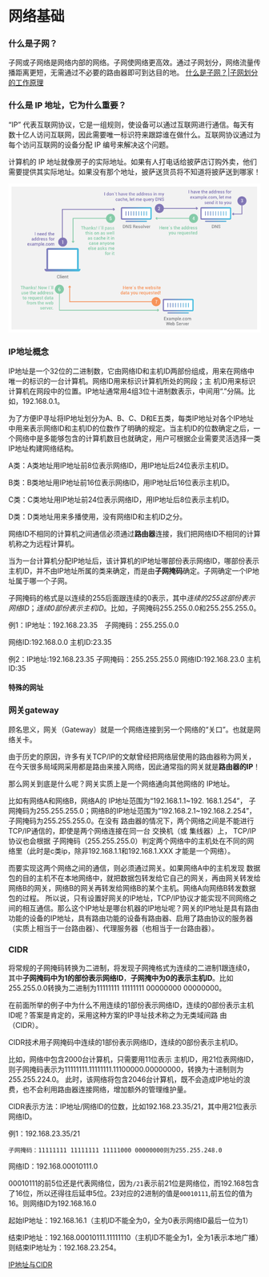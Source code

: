 # 网络基础

### 什么是子网？
子网或子网络是网络内部的网络。子网使网络更高效。通过子网划分，网络流量传播距离更短，无需通过不必要的路由器即可到达目的地。
[什么是子网？|子网划分的工作原理](https://www.cloudflare.com/zh-cn/learning/network-layer/what-is-a-subnet/)

### 什么是 IP 地址，它为什么重要？
“IP” 代表互联网协议，它是一组规则，使设备可以通过互联网进行通信。每天有数十亿人访问互联网，因此需要唯一标识符来跟踪谁在做什么。互联网协议通过为每个访问互联网的设备分配 IP 编号来解决这个问题。

计算机的 IP 地址就像房子的实际地址。如果有人打电话给披萨店订购外卖，他们需要提供其实际地址。如果没有那个地址，披萨送货员将不知道将披萨送到哪家！

![ip](../images/ip.png)

### IP地址概念
IP地址是一个32位的二进制数，它由网络ID和主机ID两部份组成，用来在网络中唯一的标识的一台计算机。网络ID用来标识计算机所处的网段；主 机ID用来标识计算机在网段中的位置。IP地址通常用4组3位十进制数表示，中间用“.”分隔。比如，192.168.0.1。

为了方便IP寻址将IP地址划分为A、B、C、D和E五类，每类IP地址对各个IP地址中用来表示网络ID和主机ID的位数作了明确的规定。当主机ID的位数确定之后，一个网络中是多能够包含的计算机数目也就确定，用户可根据企业需要灵活选择一类IP地址构建网络结构。

A类：A类地址用IP地址前8位表示网络ID，用IP地址后24位表示主机ID。

B类：B类地址用IP地址前16位表示网络ID，用IP地址后16位表示主机ID。

C类：C类地址用IP地址前24位表示网络ID，用IP地址后8位表示主机ID。

D类：D类地址用来多播使用，没有网络ID和主机ID之分。

网络ID不相同的计算机之间通信必须通过**路由器**连接，我们把网络ID不相同的计算机称之为远程计算机。

当为一台计算机分配IP地址后，该计算机的IP地址哪部份表示网络ID，哪部份表示主机ID，并不由IP地址所属的类来确定，而是由**子网掩码**确定。子网确定一个IP地址属于哪一个子网。

子网掩码的格式是以连续的255后面跟连续的0表示，其中*连续的255这部份表示网络ID*；*连续0部份表示主机ID*。比如，子网掩码255.255.0.0和255.255.255.0。

例1：IP地址：192.168.23.35　子网掩码：255.255.0.0

网络ID:192.168.0.0 主机ID:23.35

例2：IP地址:192.168.23.35 子网掩码：255.255.255.0
网络ID:192.168.23.0 主机ID:35

#### 特殊的网址

### 网关gateway
顾名思义，网关（Gateway）就是一个网络连接到另一个网络的“关口”。也就是网络关卡。

由于历史的原因，许多有关TCP/IP的文献曾经把网络层使用的路由器称为网关，在今天很多局域网采用都是路由来接入网络，因此通常指的网关就是**路由器的IP**！

那么网关到底是什么呢？网关实质上是一个网络通向其他网络的 IP地址。

比如有网络A和网络B，网络A的 IP地址范围为“192.168.1.1~192. 168.1.254”， 子网掩码为255.255.255.0；网络B的IP地址范围为“192.168.2.1~192.168.2.254”，子网掩码为255.255.255.0。在没有 路由器的情况下，两个网络之间是不能进行TCP/IP通信的，即使是两个网络连接在同一台 交换机（或 集线器）上，
TCP/IP协议也会根据 子网掩码（255.255.255.0）判定两个网络中的主机处在不同的网络里（此时是c类ip，除非192.168.1.1和192.168.1.XXX 才能是一个网络）。

而要实现这两个网络之间的通信，则必须通过网关。如果网络A中的主机发现 数据包的目的主机不在本地网络中，就把数据包转发给它自己的网关，再由网关转发给网络B的网关，网络B的网关再转发给网络B的某个主机。网络A向网络B转发数据包的过程。
所以说，只有设置好网关的IP地址，TCP/IP协议才能实现不同网络之间的相互通信。那么这个IP地址是哪台机器的IP地址呢？网关的IP地址是具有路由功能的设备的IP地址，具有路由功能的设备有路由器、启用了路由协议的服务器（实质上相当于一台路由器）、代理服务器（也相当于一台路由器）。

### CIDR
将常规的子网掩码转换为二进制，将发现子网掩格式为连续的二进制1跟连续0，其中**子网掩码中为1的部份表示网络ID**，**子网掩中为0的表示主机ID**。比如255.255.0.0转换为二进制为11111111 11111111 00000000 00000000。

在前面所举的例子中为什么不用连续的1部份表示网络ID，连续的0部份表示主机ID呢？答案是肯定的，采用这种方案的IP寻址技术称之为无类域间路 由（CIDR）。

CIDR技术用子网掩码中连续的1部份表示网络ID，连续的0部份表示主机ID。

比如，网络中包含2000台计算机，只需要用11位表示 主机ID，用21位表网络ID，则子网掩码表示为11111111.11111111.11100000.00000000，转换为十进制则为 255.255.224.0。
此时，该网络将包含2046台计算机，既不会造成IP地址的浪费，也不会利用路由器连接网络，增加额外的管理维护量。

CIDR表示方法：IP地址/网络ID的位数，比如192.168.23.35/21，其中用21位表示网络ID。

例1：192.168.23.35/21

    子网掩码：11111111 11111111 11111000 00000000则为255.255.248.0

网络ID：192.168.00010111.0

00010111的前5位还是代表网络位，因为`/21`表示前21位是网络位，而192.168包含了16位，所以还得往后延申5位。23对应的2进制的值是`00010111`,前五位的值为16。则网络ID为192.168.16.0

起始IP地址：192.168.16.1（主机ID不能全为0，全为0表示网络ID最后一位为1）

结束IP地址：192.168.00010111.11111110（主机ID不能全为1，全为1表示本地广播）则结束IP地址为：192.168.23.254。

[IP地址与CIDR](https://www.iteye.com/blog/uule-2102484)

























